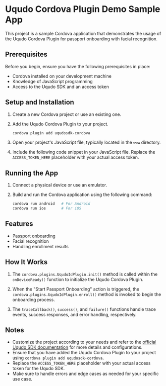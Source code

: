 # Uqudo Cordova Plugin Demo Sample App

This project is a sample Cordova application that demonstrates the usage of the Uqudo Cordova Plugin for passport onboarding with facial recognition.

## Prerequisites

Before you begin, ensure you have the following prerequisites in place:

- Cordova installed on your development machine
- Knowledge of JavaScript programming
- Access to the Uqudo SDK and an access token

## Setup and Installation

1. Create a new Cordova project or use an existing one.

2. Add the Uqudo Cordova Plugin to your project.

    ```sh
    cordova plugin add uqudosdk-cordova
    ```

3. Open your project's JavaScript file, typically located in the `www` directory.

4. Include the following code snippet in your JavaScript file. Replace the `ACCESS_TOKEN_HERE` placeholder with your actual access token.

## Running the App

1. Connect a physical device or use an emulator.

2. Build and run the Cordova application using the following command:

    ```sh
    cordova run android   # For Android
    cordova run ios       # For iOS
    ```

## Features

- Passport onboarding
- Facial recognition
- Handling enrollment results

## How It Works

1. The `cordova.plugins.UqudoIdPlugin.init()` method is called within the `onDeviceReady()` function to initialize the Uqudo Cordova Plugin.

2. When the "Start Passport Onboarding" action is triggered, the `cordova.plugins.UqudoIdPlugin.enroll()` method is invoked to begin the onboarding process.

3. The `traceCallback()`, `success()`, and `failure()` functions handle trace events, success responses, and error handling, respectively.

## Notes

- Customize the project according to your needs and refer to the [official Uqudo SDK documentation](http://docs.uqudo.com/docs/) for more details and configurations.
- Ensure that you have added the Uqudo Cordova Plugin to your project using `cordova plugin add uqudosdk-cordova`.
- Replace the `ACCESS_TOKEN_HERE` placeholder with your actual access token for the Uqudo SDK.
- Make sure to handle errors and edge cases as needed for your specific use case.
